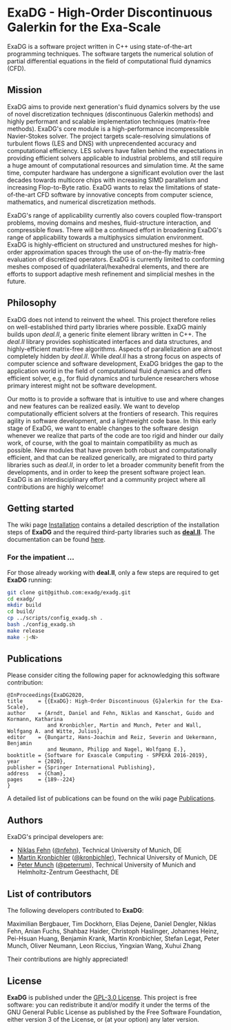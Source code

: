 # ExaDG - High-Order Discontinuous Galerkin for the Exa-Scale
ExaDG is a software project written in C++ using state-of-the-art programming techniques. The software targets the numerical solution of partial differential equations in the field of computational fluid dynamics (CFD).

## Mission

ExaDG aims to provide next generation's fluid dynamics solvers by the use of novel discretization techniques (discontinuous Galerkin methods) and highly performant and scalable implementation techniques (matrix-free methods). ExaDG's core module is a high-performance incompressible Navier-Stokes solver. The project targets scale-resolving simulations of turbulent flows (LES and DNS) with unprecendented accuracy and computational efficiency. LES solvers have fallen behind the expectations in providing efficient solvers applicable to industrial problems, and still require a huge amount of computational resources and simulation time. At the same time, computer hardware has undergone a significant evolution over the last decades towards multicore chips with increasing SIMD parallelism and increasing Flop-to-Byte ratio. ExaDG wants to relax the limitations of state-of-the-art CFD software by innovative concepts from computer science, mathematics, and numerical discretization methods.

ExaDG's range of applicability currently also covers coupled flow-transport problems, moving domains and meshes, fluid-structure interaction, and compressible flows. There will be a continued effort in broadening ExaDG's range of applicability towards a multiphysics simulation environment. ExaDG is highly-efficient on structured and unstructured meshes for high-order approximation spaces through the use of on-the-fly matrix-free evaluation of discretized operators. ExaDG is currently limited to conforming meshes composed of quadrilateral/hexahedral elements, and there are efforts to support adaptive mesh refinement and simplicial meshes in the future.

## Philosophy

ExaDG does not intend to reinvent the wheel. This project therefore relies on well-established third party libraries where possible. ExaDG mainly builds upon *deal.II*, a generic finite element library written in C++. The *deal.II* library provides sophisticated interfaces and data structures, and highly-efficient matrix-free algorithms. Aspects of parallelization are almost completely hidden by *deal.II*. While *deal.II* has a strong focus on aspects of computer science and software development, ExaDG bridges the gap to the application world in the field of computational fluid dynamics and offers efficient solver, e.g., for fluid dynamics and turbulence researchers whose primary interest might not be software development.

Our motto is to provide a software that is intuitive to use and where changes and new features can be realized easily. We want to develop computationally efficient solvers at the frontiers of research. This requires agility in software development, and a lightweight code base. In this early stage of ExaDG, we want to enable changes to the software design whenever we realize that parts of the code are too rigid and hinder our daily work, of course, with the goal to maintain compatibility as much as possible. New modules that have proven both robust and computationally efficient, and that can be realized generically, are migrated to third party libraries such as *deal.II*, in order to let a broader community benefit from the developments, and in order to keep the present software project lean. ExaDG is an interdisciplinary effort and a community project where all contributions are highly welcome!

## Getting started

The wiki page [Installation](https://github.com/exadg/exadg/wiki/Installation) contains a detailed description of the installation steps of **ExaDG** and the required third-party libraries such as [**deal.II**](https://github.com/dealii). The documentation can be found [here](https://exadg.github.io/exadg/index.html).

### For the impatient ...

For those already working with **deal.II**, only a few steps are required to get **ExaDG** running:

```bash
git clone git@github.com:exadg/exadg.git
cd exadg/
mkdir build
cd build/
cp ../scripts/config_exadg.sh .
bash ./config_exadg.sh
make release
make -j<N>
```

## Publications


Please consider citing the following paper for acknowledging this software contribution:

```
@InProceedings{ExaDG2020,
title     = {{ExaDG}: High-Order Discontinuous {G}alerkin for the Exa-Scale},
author    = {Arndt, Daniel and Fehn, Niklas and Kanschat, Guido and Kormann, Katharina 
             and Kronbichler, Martin and Munch, Peter and Wall, Wolfgang A. and Witte, Julius},
editor    = {Bungartz, Hans-Joachim and Reiz, Severin and Uekermann, Benjamin 
             and Neumann, Philipp and Nagel, Wolfgang E.},
booktitle = {Software for Exascale Computing - SPPEXA 2016-2019},
year      = {2020},
publisher = {Springer International Publishing},
address   = {Cham},
pages     = {189--224}
}
```
A detailed list of publications can be found on the wiki page [Publications](https://github.com/exadg/exadg/wiki/Publications).

## Authors

ExaDG's principal developers are:

- [Niklas Fehn](https://www.lnm.mw.tum.de/staff/niklas-fehn/) ([@nfehn](https://github.com/nfehn)), Technical University of Munich, DE
- [Martin Kronbichler](https://www.lnm.mw.tum.de/staff/martin-kronbichler/) ([@kronbichler](https://github.com/kronbichler)), Technical University of Munich, DE
- [Peter Munch](https://www.lnm.mw.tum.de/staff/peter-muench/) ([@peterrum](https://github.com/peterrum)), Technical University of Munich and Helmholtz-Zentrum Geesthacht, DE

## List of contributors

The following developers contributed to **ExaDG**:

Maximilian Bergbauer, Tim Dockhorn, Elias Dejene, Daniel Dengler, Niklas Fehn, Anian Fuchs, Shahbaz Haider, Christoph Haslinger, Johannes Heinz, Pei-Hsuan Huang, Benjamin Krank, Martin Kronbichler, Stefan Legat, Peter Munch, Oliver Neumann, Leon Riccius, Yingxian Wang, Xuhui Zhang

Their contributions are highly appreciated!

## License

**ExaDG** is published under the [GPL-3.0 License](LICENSE). This project is free software: you can redistribute it and/or modify it under the terms of the GNU General Public License as published by the Free Software Foundation, either version 3 of the License, or (at your option) any later version.
